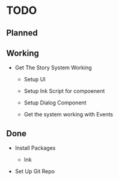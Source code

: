 # TODO

## Planned

## Working

- Get The Story System Working

  - Setup UI

  - Setup Ink Script for compoenent

  - Setup Dialog Component

  - Get the system working with Events

## Done

- Install Packages

  - Ink

- Set Up Git Repo
